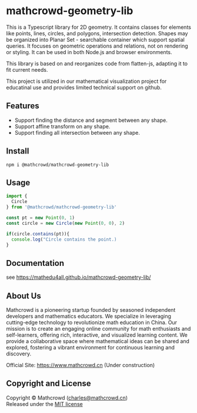 # mathcrowd-geometry-lib

This is a Typescript library for 2D geometry. It contains classes for elements like points,
lines, circles, and polygons, intersection detection. Shapes may be organized into Planar Set - searchable container which support spatial queries. It focuses on geometric operations and relations, not on rendering or styling. It can be used in both Node.js and browser environments.

This library is based on and reorganizes code from flatten-js, adapting it to fit current needs.

This project is utilized in our mathematical visualization project for educatinal use and provides limited technical support on github.

## Features

- Support finding the distance and segment between any shape.
- Support affine transform on any shape.
- Support finding all intersection between any shape.

## Install

```
npm i @mathcrowd/mathcrowd-geometry-lib
```

## Usage

```javascript
import {
  Circle
} from '@mathcrowd/mathcrowd-geometry-lib'

const pt = new Point(0, 1)
const circle = new Circle(new Point(0, 0), 2)

if(circle.contains(pt)){
  console.log("Circle contains the point.)
}
```

## Documentation

see https://mathedu4all.github.io/mathcrowd-geometry-lib/

## About Us

Mathcrowd is a pioneering startup founded by seasoned independent developers and mathematics educators. We specialize in leveraging cutting-edge technology to revolutionize math education in China. Our mission is to create an engaging online community for math enthusiasts and self-learners, offering rich, interactive, and visualized learning content. We provide a collaborative space where mathematical ideas can be shared and explored, fostering a vibrant environment for continuous learning and discovery.

Official Site: https://www.mathcrowd.cn (Under construction)

## Copyright and License

Copyright © Mathcrowd ([charles@mathcrowd.cn](mailto:charles@mathcrowd.cn))  
Released under the [MIT license](LICENSE)
